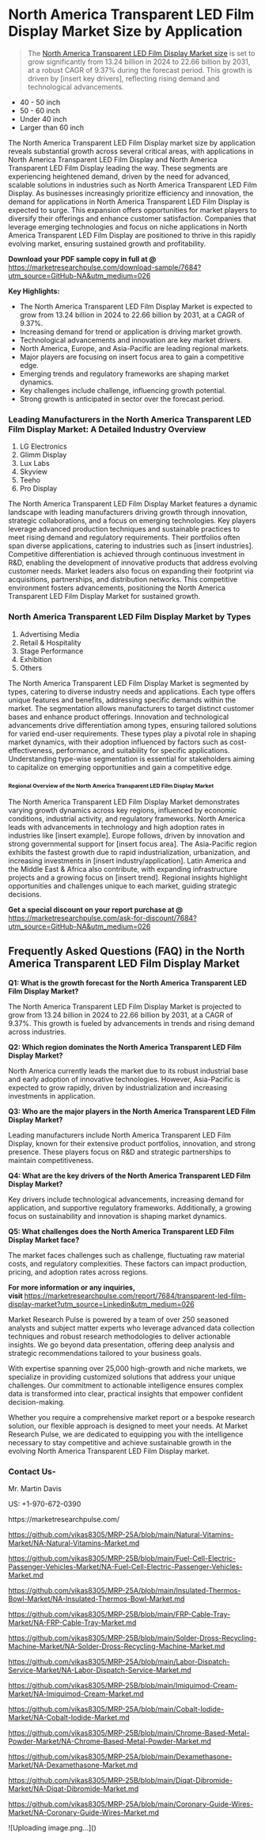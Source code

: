 
<h1>North America Transparent LED Film Display Market&nbsp;Size by Application</h1><blockquote><p>The <a href="https://marketresearchpulse.com/download-sample/7684?utm_source=GitHub-NA&amp;utm_medium=026">North America Transparent LED Film Display Market size</a> is set to grow significantly from 13.24 billion in 2024 to 22.66 billion by 2031, at a robust CAGR of 9.37% during the forecast period. This growth is driven by [insert key drivers], reflecting rising demand and technological advancements.</p></blockquote><ul><li>40 - 50 inch<li> 50 - 60 inch<li> Under 40 inch<li> Larger than 60 inch</li></ul><p>The North America Transparent LED Film Display market size by application reveals substantial growth across several critical areas, with applications in North America Transparent LED Film Display and North America Transparent LED Film Display leading the way. These segments are experiencing heightened demand, driven by the need for advanced, scalable solutions in industries such as North America Transparent LED Film Display. As businesses increasingly prioritize efficiency and innovation, the demand for applications in North America Transparent LED Film Display is expected to surge. This expansion offers opportunities for market players to diversify their offerings and enhance customer satisfaction. Companies that leverage emerging technologies and focus on niche applications in North America Transparent LED Film Display are positioned to thrive in this rapidly evolving market, ensuring sustained growth and profitability.</p><p><strong>Download your PDF sample copy in full at @ </strong><a href="https://marketresearchpulse.com/download-sample/7684?utm_source=GitHub-NA&amp;utm_medium=026">https://marketresearchpulse.com/download-sample/7684?utm_source=GitHub-NA&amp;utm_medium=026</a></p><p><strong>Key Highlights: </strong></p><ul><li>The North America Transparent LED Film Display Market is expected to grow from 13.24 billion in 2024 to 22.66 billion by 2031, at a CAGR of 9.37%.</li><li>Increasing demand for trend or application is driving market growth.</li><li>Technological advancements and innovation are key market drivers.</li><li>North America, Europe, and Asia-Pacific are leading regional markets.</li><li>Major players are focusing on insert focus area to gain a competitive edge.</li><li>Emerging trends and regulatory frameworks are shaping market dynamics.</li><li>Key challenges include challenge, influencing growth potential.</li><li>Strong growth is anticipated in sector over the forecast period.</li></ul><h3>Leading Manufacturers in the North America Transparent LED Film Display Market: A Detailed Industry Overview</h3><ol><li>LG Electronics</li><li>Glimm Display</li><li>Lux Labs</li><li>Skyview</li><li>Teeho</li><li>Pro Display</li></ol><div class="flex max-w-full flex-col flex-grow"><div class="min-h-8 text-message flex w-full flex-col items-end gap-2 whitespace-normal break-words [.text-message+&amp;]:mt-5" dir="auto" data-message-author-role="assistant" data-message-id="fd8432e4-4910-450d-b182-61b7bfb0a01f" data-message-model-slug="gpt-4o"><div class="flex w-full flex-col gap-1 empty:hidden first:pt-[3px]"><div class="markdown prose w-full break-words dark:prose-invert light"><p>The North America Transparent LED Film Display Market features a dynamic landscape with leading manufacturers driving growth through innovation, strategic collaborations, and a focus on emerging technologies. Key players leverage advanced production techniques and sustainable practices to meet rising demand and regulatory requirements. Their portfolios often span diverse applications, catering to industries such as [insert industries]. Competitive differentiation is achieved through continuous investment in R&amp;D, enabling the development of innovative products that address evolving customer needs. Market leaders also focus on expanding their footprint via acquisitions, partnerships, and distribution networks. This competitive environment fosters advancements, positioning the North America Transparent LED Film Display Market for sustained growth.</p></div></div></div></div><h3>North America Transparent LED Film Display Market by Types</h3><ol><li>Advertising Media<li> Retail & Hospitality<li> Stage Performance<li> Exhibition<li> Others</li></ol><div class="flex max-w-full flex-col flex-grow"><div class="min-h-8 text-message flex w-full flex-col items-end gap-2 whitespace-normal break-words [.text-message+&amp;]:mt-5" dir="auto" data-message-author-role="assistant" data-message-id="084470be-0bb7-4664-bddf-5156b4f41249" data-message-model-slug="gpt-4o-mini"><div class="flex w-full flex-col gap-1 empty:hidden first:pt-[3px]"><div class="markdown prose w-full break-words dark:prose-invert light"><p>The North America Transparent LED Film Display Market is segmented by types, catering to diverse industry needs and applications. Each type offers unique features and benefits, addressing specific demands within the market. The segmentation allows manufacturers to target distinct customer bases and enhance product offerings. Innovation and technological advancements drive differentiation among types, ensuring tailored solutions for varied end-user requirements. These types play a pivotal role in shaping market dynamics, with their adoption influenced by factors such as cost-effectiveness, performance, and suitability for specific applications. Understanding type-wise segmentation is essential for stakeholders aiming to capitalize on emerging opportunities and gain a competitive edge.</p></div></div></div></div><h3><span style="font-size: 11px;">Regional Overview of the North America Transparent LED Film Display Market</span></h3><div class="flex max-w-full flex-col flex-grow"><div class="min-h-8 text-message flex w-full flex-col items-end gap-2 whitespace-normal break-words [.text-message+&amp;]:mt-5" dir="auto" data-message-author-role="assistant" data-message-id="e9038762-ce64-4e30-91c9-9bd413514231" data-message-model-slug="gpt-4o-mini"><div class="flex w-full flex-col gap-1 empty:hidden first:pt-[3px]"><div class="markdown prose w-full break-words dark:prose-invert light"><p>The North America Transparent LED Film Display Market demonstrates varying growth dynamics across key regions, influenced by economic conditions, industrial activity, and regulatory frameworks. North America leads with advancements in technology and high adoption rates in industries like [insert example]. Europe follows, driven by innovation and strong governmental support for [insert focus area]. The Asia-Pacific region exhibits the fastest growth due to rapid industrialization, urbanization, and increasing investments in [insert industry/application]. Latin America and the Middle East &amp; Africa also contribute, with expanding infrastructure projects and a growing focus on [insert trend]. Regional insights highlight opportunities and challenges unique to each market, guiding strategic decisions.</p></div></div></div></div><p><strong>Get a special discount on your report purchase at @ </strong><a href="https://marketresearchpulse.com/ask-for-discount/7684?utm_source=GitHub-NA&amp;utm_medium=026">https://marketresearchpulse.com/ask-for-discount/7684?utm_source=GitHub-NA&amp;utm_medium=026</a></p><h2>Frequently Asked Questions (FAQ) in the North America Transparent LED Film Display Market</h2><p><strong>Q1: What is the growth forecast for the North America Transparent LED Film Display Market?</strong></p><p>The North America Transparent LED Film Display Market is projected to grow from 13.24 billion in 2024 to 22.66 billion by 2031, at a CAGR of 9.37%. This growth is fueled by advancements in trends and rising demand across industries.</p><p><strong>Q2: Which region dominates the North America Transparent LED Film Display Market?</strong></p><p>North America currently leads the market due to its robust industrial base and early adoption of innovative technologies. However, Asia-Pacific is expected to grow rapidly, driven by industrialization and increasing investments in application.</p><p><strong>Q3: Who are the major players in the North America Transparent LED Film Display Market?</strong></p><p>Leading manufacturers include North America Transparent LED Film Display, known for their extensive product portfolios, innovation, and strong presence. These players focus on R&amp;D and strategic partnerships to maintain competitiveness.</p><p><strong>Q4: What are the key drivers of the North America Transparent LED Film Display Market?</strong></p><p>Key drivers include technological advancements, increasing demand for application, and supportive regulatory frameworks. Additionally, a growing focus on sustainability and innovation is shaping market dynamics.</p><p><strong>Q5: What challenges does the North America Transparent LED Film Display Market face?</strong></p><p>The market faces challenges such as challenge, fluctuating raw material costs, and regulatory complexities. These factors can impact production, pricing, and adoption rates across regions.</p><p><strong>For more information or any inquiries, visit&nbsp;</strong><a href="https://marketresearchpulse.com/report/7684/transparent-led-film-display-market?utm_source=Linkedin&utm_medium=026">https://marketresearchpulse.com/report/7684/transparent-led-film-display-market?utm_source=Linkedin&utm_medium=026</a></p><p>Market Research Pulse is powered by a team of over 250 seasoned analysts and subject matter experts who leverage advanced data collection techniques and robust research methodologies to deliver actionable insights. We go beyond data presentation, offering deep analysis and strategic recommendations tailored to your business goals.</p><p>With expertise spanning over 25,000 high-growth and niche markets, we specialize in providing customized solutions that address your unique challenges. Our commitment to actionable intelligence ensures complex data is transformed into clear, practical insights that empower confident decision-making.</p><p>Whether you require a comprehensive market report or a bespoke research solution, our flexible approach is designed to meet your needs. At Market Research Pulse, we are dedicated to equipping you with the intelligence necessary to stay competitive and achieve sustainable growth in the evolving North America Transparent LED Film Display market.</p><h3><strong>Contact Us-</strong></h3><p>Mr. Martin Davis</p><p>US: +1-970-672-0390</p><p>https://marketresearchpulse.com/</p><p><a href="https://github.com/vikas8305/MRP-25A/blob/main/Natural-Vitamins-Market/NA-Natural-Vitamins-Market.md">https://github.com/vikas8305/MRP-25A/blob/main/Natural-Vitamins-Market/NA-Natural-Vitamins-Market.md</a></p><p><a href="https://github.com/vikas8305/MRP-25B/blob/main/Fuel-Cell-Electric-Passenger-Vehicles-Market/NA-Fuel-Cell-Electric-Passenger-Vehicles-Market.md">https://github.com/vikas8305/MRP-25B/blob/main/Fuel-Cell-Electric-Passenger-Vehicles-Market/NA-Fuel-Cell-Electric-Passenger-Vehicles-Market.md</a></p><p><a href="https://github.com/vikas8305/MRP-25A/blob/main/Insulated-Thermos-Bowl-Market/NA-Insulated-Thermos-Bowl-Market.md">https://github.com/vikas8305/MRP-25A/blob/main/Insulated-Thermos-Bowl-Market/NA-Insulated-Thermos-Bowl-Market.md</a></p><p><a href="https://github.com/vikas8305/MRP-25B/blob/main/FRP-Cable-Tray-Market/NA-FRP-Cable-Tray-Market.md">https://github.com/vikas8305/MRP-25B/blob/main/FRP-Cable-Tray-Market/NA-FRP-Cable-Tray-Market.md</a></p><p><a href="https://github.com/vikas8305/MRP-25B/blob/main/Solder-Dross-Recycling-Machine-Market/NA-Solder-Dross-Recycling-Machine-Market.md">https://github.com/vikas8305/MRP-25B/blob/main/Solder-Dross-Recycling-Machine-Market/NA-Solder-Dross-Recycling-Machine-Market.md</a></p><p><a href="https://github.com/vikas8305/MRP-25A/blob/main/Labor-Dispatch-Service-Market/NA-Labor-Dispatch-Service-Market.md">https://github.com/vikas8305/MRP-25A/blob/main/Labor-Dispatch-Service-Market/NA-Labor-Dispatch-Service-Market.md</a></p><p><a href="https://github.com/vikas8305/MRP-25B/blob/main/Imiquimod-Cream-Market/NA-Imiquimod-Cream-Market.md">https://github.com/vikas8305/MRP-25B/blob/main/Imiquimod-Cream-Market/NA-Imiquimod-Cream-Market.md</a></p><p><a href="https://github.com/vikas8305/MRP-25A/blob/main/Cobalt-Iodide-Market/NA-Cobalt-Iodide-Market.md">https://github.com/vikas8305/MRP-25A/blob/main/Cobalt-Iodide-Market/NA-Cobalt-Iodide-Market.md</a></p><p><a href="https://github.com/vikas8305/MRP-25B/blob/main/Chrome-Based-Metal-Powder-Market/NA-Chrome-Based-Metal-Powder-Market.md">https://github.com/vikas8305/MRP-25B/blob/main/Chrome-Based-Metal-Powder-Market/NA-Chrome-Based-Metal-Powder-Market.md</a></p><p><a href="https://github.com/vikas8305/MRP-25A/blob/main/Dexamethasone-Market/NA-Dexamethasone-Market.md">https://github.com/vikas8305/MRP-25A/blob/main/Dexamethasone-Market/NA-Dexamethasone-Market.md</a></p><p><a href="https://github.com/vikas8305/MRP-25B/blob/main/Diqat-Dibromide-Market/NA-Diqat-Dibromide-Market.md">https://github.com/vikas8305/MRP-25B/blob/main/Diqat-Dibromide-Market/NA-Diqat-Dibromide-Market.md</a></p><p><a href="https://github.com/vikas8305/MRP-25A/blob/main/Coronary-Guide-Wires-Market/NA-Coronary-Guide-Wires-Market.md">https://github.com/vikas8305/MRP-25A/blob/main/Coronary-Guide-Wires-Market/NA-Coronary-Guide-Wires-Market.md</a></p>
![Uploading image.png…]()

